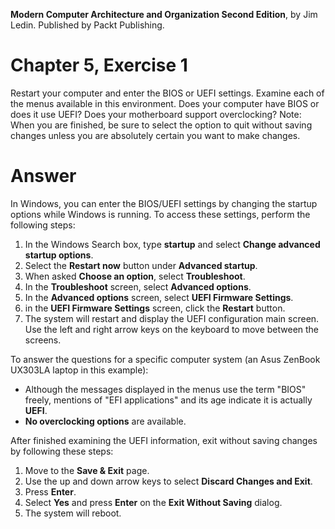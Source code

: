 __Modern Computer Architecture and Organization Second Edition__, by Jim Ledin. Published by Packt Publishing.
# Chapter 5, Exercise 1
Restart your computer and enter the BIOS or UEFI settings. Examine each of the menus available in this environment. Does your computer have BIOS or does it use UEFI? Does your motherboard support overclocking? Note: When you are finished, be sure to select the option to quit without saving changes unless you are absolutely certain you want to make changes.

# Answer
In Windows, you can enter the BIOS/UEFI settings by changing the startup options while Windows is running. To access these settings, perform the following steps:
1. In the Windows Search box, type **startup** and select **Change advanced startup options**.
1. Select the **Restart now** button under **Advanced startup**.
1. When asked **Choose an option**, select **Troubleshoot**.
1. In the **Troubleshoot** screen, select **Advanced options**.
1. In the **Advanced options** screen, select **UEFI Firmware Settings**.
1. in the **UEFI Firmware Settings** screen, click the **Restart** button.
1. The system will restart and display the UEFI configuration main screen. Use the left and right arrow keys on the keyboard to move between the screens.

To answer the questions for a specific computer system (an Asus ZenBook UX303LA laptop in this example):
* Although the messages displayed in the menus use the term "BIOS" freely, mentions of "EFI applications" and its age indicate it is actually **UEFI**.
* **No overclocking options** are available.

After finished examining the UEFI information, exit without saving changes by following these steps:
1. Move to the **Save & Exit** page.
1. Use the up and down arrow keys to select **Discard Changes and Exit**.
1. Press **Enter**.
1. Select **Yes** and press **Enter** on the **Exit Without Saving** dialog.
1. The system will reboot.